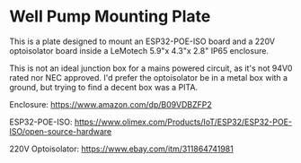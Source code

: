 # Well Pump Mounting Plate

This is a plate designed to mount an ESP32-POE-ISO board and a 220V
optoisolator board inside a LeMotech 5.9"x 4.3"x 2.8" IP65 enclosure.

This is not an ideal junction box for a mains powered circuit, as it's not 94V0
rated nor NEC approved. I'd prefer the optoisolator be in a metal box with a
ground, but trying to find a decent box was a PITA.

Enclosure: https://www.amazon.com/dp/B09VDBZFP2

ESP32-POE-ISO: https://www.olimex.com/Products/IoT/ESP32/ESP32-POE-ISO/open-source-hardware

220V Optoisolator: https://www.ebay.com/itm/311864741981
